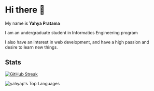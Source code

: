 # Hi there 👋

My name is **Yahya Pratama** 

I am an undergraduate student in Informatics Engineering program

I also have an interest in web development, and have a high passion and desire to learn new things.

## Stats
[![GitHub Streak](http://github-readme-streak-stats.herokuapp.com?user=Yahyap&theme=dark&hide_border=true)](https://git.io/streak-stats)
  
![yahyap's Top Languages](https://github-readme-stats.vercel.app/api/top-langs/?username=yahyap&theme=dark&show_icons=true&hide_border=true&layout=compact)

